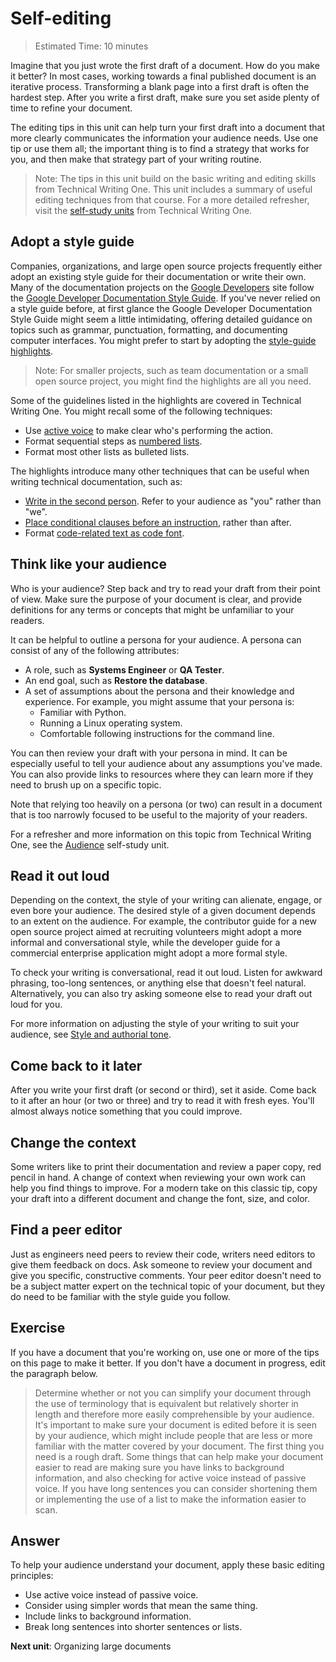 # Self-editing

>Estimated Time: 10 minutes

Imagine that you just wrote the first draft of a document. How do you make it better? In most cases, working towards a final published document is an iterative process. Transforming a blank page into a first draft is often the hardest step. After you write a first draft, make sure you set aside plenty of time to refine your document.

The editing tips in this unit can help turn your first draft into a document that more clearly communicates the information your audience needs. Use one tip or use them all; the important thing is to find a strategy that works for you, and then make that strategy part of your writing routine.

>Note: The tips in this unit build on the basic writing and editing skills from Technical Writing One. This unit includes a summary of useful editing techniques from that course. For a more detailed refresher, visit the [self-study units](Technical%20Writing%20One%20introduction.md) from Technical Writing One.

## Adopt a style guide

Companies, organizations, and large open source projects frequently either adopt an existing style guide for their documentation or write their own. Many of the documentation projects on the [Google Developers](https://developers.google.com/) site follow the [Google Developer Documentation Style Guide](https://developers.google.com/style). If you've never relied on a style guide before, at first glance the Google Developer Documentation Style Guide might seem a little intimidating, offering detailed guidance on topics such as grammar, punctuation, formatting, and documenting computer interfaces. You might prefer to start by adopting the [style-guide highlights](https://developers.google.com/style/highlights).

>Note: For smaller projects, such as team documentation or a small open source project, you might find the highlights are all you need.

Some of the guidelines listed in the highlights are covered in Technical Writing One. You might recall some of the following techniques:

* Use [active voice](Technical%20Writing%20One/Active%20voice.md) to make clear who's performing the action.
* Format sequential steps as [numbered lists](Technical%20Writing%20One/Lists%20and%20tables.md).
* Format most other lists as bulleted lists.

The highlights introduce many other techniques that can be useful when writing technical documentation, such as:

* [Write in the second person](https://developers.google.com/style/person). Refer to your audience as "you" rather than "we".
* [Place conditional clauses before an instruction](https://developers.google.com/style/clause-order), rather than after.
* Format [code-related text as code font](https://developers.google.com/style/code-in-text).

## Think like your audience

Who is your audience? Step back and try to read your draft from their point of view. Make sure the purpose of your document is clear, and provide definitions for any terms or concepts that might be unfamiliar to your readers.

It can be helpful to outline a persona for your audience. A persona can consist of any of the following attributes:

* A role, such as **Systems Engineer** or **QA Tester**.
* An end goal, such as **Restore the database**.
* A set of assumptions about the persona and their knowledge and experience. For example, you might assume that your persona is:
    * Familiar with Python.
    * Running a Linux operating system.
    * Comfortable following instructions for the command line.

You can then review your draft with your persona in mind. It can be especially useful to tell your audience about any assumptions you've made. You can also provide links to resources where they can learn more if they need to brush up on a specific topic.

Note that relying too heavily on a persona (or two) can result in a document that is too narrowly focused to be useful to the majority of your readers.

For a refresher and more information on this topic from Technical Writing One, see the [Audience](Technical%20Writing%20One/Audience.md) self-study unit.

## Read it out loud

Depending on the context, the style of your writing can alienate, engage, or even bore your audience. The desired style of a given document depends to an extent on the audience. For example, the contributor guide for a new open source project aimed at recruiting volunteers might adopt a more informal and conversational style, while the developer guide for a commercial enterprise application might adopt a more formal style.

To check your writing is conversational, read it out loud. Listen for awkward phrasing, too-long sentences, or anything else that doesn't feel natural. Alternatively, you can also try asking someone else to read your draft out loud for you.

For more information on adjusting the style of your writing to suit your audience, see [Style and authorial tone](https://developers.google.com/style/tone).

## Come back to it later

After you write your first draft (or second or third), set it aside. Come back to it after an hour (or two or three) and try to read it with fresh eyes. You'll almost always notice something that you could improve.

## Change the context

Some writers like to print their documentation and review a paper copy, red pencil in hand. A change of context when reviewing your own work can help you find things to improve. For a modern take on this classic tip, copy your draft into a different document and change the font, size, and color.

## Find a peer editor

Just as engineers need peers to review their code, writers need editors to give them feedback on docs. Ask someone to review your document and give you specific, constructive comments. Your peer editor doesn't need to be a subject matter expert on the technical topic of your document, but they do need to be familiar with the style guide you follow.

## Exercise

If you have a document that you're working on, use one or more of the tips on this page to make it better. If you don't have a document in progress, edit the paragraph below.

> Determine whether or not you can simplify your document through the use of terminology that is equivalent but relatively shorter in length and therefore more easily comprehensible by your audience. It's important to make sure your document is edited before it is seen by your audience, which might include people that are less or more familiar with the matter covered by your document. The first thing you need is a rough draft. Some things that can help make your document easier to read are making sure you have links to background information, and also checking for active voice instead of passive voice. If you have long sentences you can consider shortening them or implementing the use of a list to make the information easier to scan.

## Answer
To help your audience understand your document, apply these basic editing principles:

* Use active voice instead of passive voice.
* Consider using simpler words that mean the same thing.
* Include links to background information.
* Break long sentences into shorter sentences or lists.


**Next unit**: Organizing large documents

